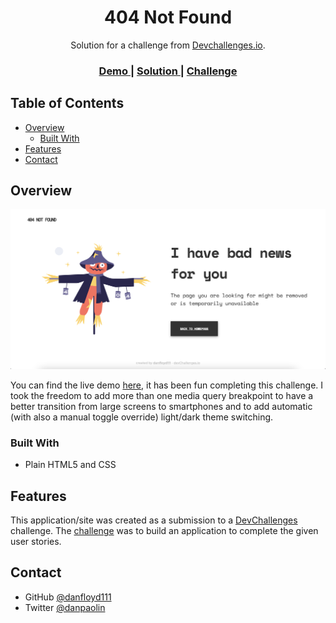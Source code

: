 <!-- Please update value in the {}  -->

<h1 align="center">404 Not Found</h1>

<div align="center">
   Solution for a challenge from  <a href="http://devchallenges.io" target="_blank">Devchallenges.io</a>.
</div>

<div align="center">
  <h3>
    <a href="https://danfloyd111.github.io/dev-challenges-not-found/index.html">
      Demo
    </a>
    <span> | </span>
    <a href="https://github.com/danfloyd111/dev-challenges-not-found">
      Solution
    </a>
    <span> | </span>
    <a href="https://devchallenges.io/challenges/wBunSb7FPrIepJZAg0sY">
      Challenge
    </a>
  </h3>
</div>

<!-- TABLE OF CONTENTS -->

## Table of Contents

- [Overview](#overview)
  - [Built With](#built-with)
- [Features](#features)
- [Contact](#contact)

<!-- OVERVIEW -->

## Overview

![screenshot](https://github.com/danfloyd111/dev-challenges-not-found/blob/master/img/screenshot.png?raw=true)

You can find the live demo [here](https://danfloyd111.github.io/dev-challenges-not-found/index.html), it has been fun completing this challenge. I took the freedom to add more than one media query breakpoint to have a better transition from large screens to smartphones and to add automatic (with also a manual toggle override) light/dark theme switching.

### Built With

- Plain HTML5 and CSS

## Features

This application/site was created as a submission to a [DevChallenges](https://devchallenges.io/challenges) challenge. The [challenge](https://devchallenges.io/challenges/wBunSb7FPrIepJZAg0sY) was to build an application to complete the given user stories.

## Contact

- GitHub [@danfloyd111](https://{github.com/danfloyd111})
- Twitter [@danpaolin](https://{twitter.com/danpaolin})
